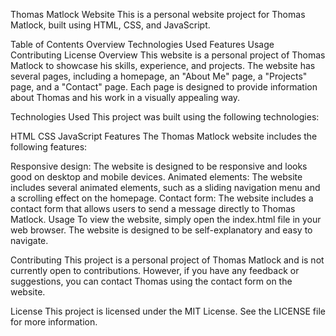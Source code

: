 Thomas Matlock Website
This is a personal website project for Thomas Matlock, built using HTML, CSS, and JavaScript.

Table of Contents
Overview
Technologies Used
Features
Usage
Contributing
License
Overview
This website is a personal project of Thomas Matlock to showcase his skills, experience, and projects. The website has several pages, including a homepage, an "About Me" page, a "Projects" page, and a "Contact" page. Each page is designed to provide information about Thomas and his work in a visually appealing way.

Technologies Used
This project was built using the following technologies:

HTML
CSS
JavaScript
Features
The Thomas Matlock website includes the following features:

Responsive design: The website is designed to be responsive and looks good on desktop and mobile devices.
Animated elements: The website includes several animated elements, such as a sliding navigation menu and a scrolling effect on the homepage.
Contact form: The website includes a contact form that allows users to send a message directly to Thomas Matlock.
Usage
To view the website, simply open the index.html file in your web browser. The website is designed to be self-explanatory and easy to navigate.

Contributing
This project is a personal project of Thomas Matlock and is not currently open to contributions. However, if you have any feedback or suggestions, you can contact Thomas using the contact form on the website.

License
This project is licensed under the MIT License. See the LICENSE file for more information.





